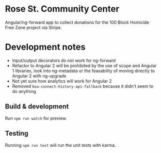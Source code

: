 # Rose St. Community Center

Angular/ng-forward app to collect donations for the 100 Block Homicide Free Zone project via Stripe.

# Development notes

+ Input/output decorators do not work for ng-forward
+ Refactor to Angular 2 will be prohibited by the use of scope and Angular 1 libraries, look into ng-metadata or the feasability of moving directly to Angular 2 with ng-upgrade
+ Not yet sure how analytics will work for Angular 2
+ Removed `koa-connect-history-api-fallback` because it didn't seem to do anything

## Build & development

Run `npm run watch` for preview.

## Testing

Running `npm run test` will run the unit tests with karma.
